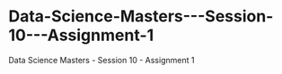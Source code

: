 # Data-Science-Masters---Session-10---Assignment-1
Data Science Masters - Session 10 - Assignment 1
